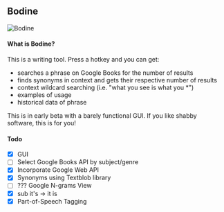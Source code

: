 Bodine
-----
![Bodine](https://raw.githubusercontent.com/Yoyodyne/bodine/master/blatant.png)
#### What is Bodine?
This is a writing tool. Press a hotkey and you can get:
- searches a phrase on Google Books for the number of results
- finds synonyms in context and gets their respective number of results
- context wildcard searching (i.e. "what you see is what you *")
- examples of usage
- historical data of phrase

This is in early beta with a barely functional GUI. If you like shabby software, this is for you!
#### Todo
- [x] GUI
- [ ] Select Google Books API by subject/genre
- [x] Incorporate Google Web API
- [x] Synonyms using Textblob library
- [ ] ??? Google N-grams View
- [x] sub it's -> it is
- [x] Part-of-Speech Tagging
